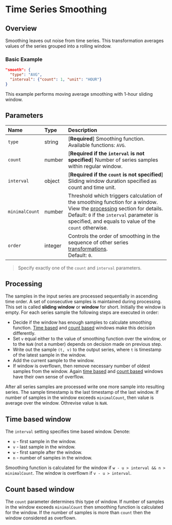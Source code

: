 # Time Series Smoothing

## Overview

Smoothing leaves out noise from time series. This transformation averages values of the series grouped into a rolling window.

### Basic Example

```json
"smooth": {
  "type": "AVG",
  "interval": {"count": 1, "unit": "HOUR"}
}
```

This example performs moving average smoothing with 1-hour sliding window.

## Parameters

| **Name** | **Type**  | **Description**   |
|:---|:---|:---|
| `type` | string | [**Required**] Smoothing function. Available functions: `AVG`. |
| `count` | number | [**Required if the `interval` is not specified**] Number of series samples within regular window. |
| `interval` | object | [**Required if the `count` is not specified**] Sliding window duration specified as count and time unit. |
| `minimalCount` | number | Threshold which triggers calculation of the smoothing function for a window. View the [processing](#processing) section for details. <br> Default: `0` if the `interval` parameter is specified, and equals to value of the `count` otherwise. |
| `order` | integer | Controls the order of smoothing in the sequence of other series [transformations](./query.md#transformations).<br>Default: `0`.|

> Specify exactly one of the `count` and `interval` parameters.

## Processing

The samples in the input series are processed sequentially in ascending time order.
A set of consecutive samples is maintained during processing. This set is called **sliding window** or **window** for short. Initially the window is empty. For each series sample the following steps are executed in order:

* Decide if the window has enough samples to calculate smoothing function. [Time based](#time-based-window) and [count based](#count-based-window) windows make this decision differently.
* Set `v` equal either to the value of smoothing function over the window, or to the `NaN` (not a number) depends on decision made on previous step.
* Write out the sample `(t, v)` to the output series, where `t` is timestamp of the latest sample in the window.
* Add the current sample to the window.
* If window is overflown, then remove necessary number of oldest samples from the window. Again [time based](#time-based-window) and [count based](#count-based-window) windows have their own sense of overflow.

After all series samples are processed write one more sample into resulting series. The sample timestamp is the last timestamp of the last window. If number of samples in the window exceeds `minimalCount`, then value is average over the window. Othrevise value is `NaN`.

## Time based window

The `interval` setting specifies time based window.
Denote:

* `u` - first sample in the window.
* `v` - last sample in the window.
* `w` - first sample after the window.
* `n` - number of samples in the window.

Smoothing function is calculated for the window if `w - u > interval && n > minimalCount`.
The window is overflown if `v - u > interval`.

## Count based window

The `count` parameter determines this type of window.
If number of samples in the window exceeds `minimalCount` then smoothing function is calculated for the window. If the number of samples is more than `count` then the window considered as overflown.
